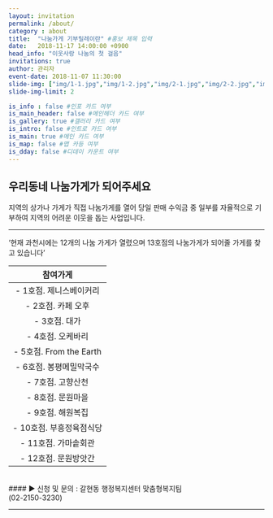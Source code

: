```yaml
---
layout: invitation
permalink: /about/
category : about
title:  "나눔가게 기부릴레이란" #홍보 제목 입력
date:   2018-11-17 14:00:00 +0900
head_info: "이웃사랑 나눔의 첫 걸음"
invitations: true
author: 관리자
event-date: 2018-11-07 11:30:00
slide-img: ["img/1-1.jpg","img/1-2.jpg","img/2-1.jpg","img/2-2.jpg","img/3-1.jpg","img/3-2.jpg","img/4-1.jpg","img/4-2.jpg","img/5-1.jpg","img/5-2.jpg","img/6-1.jpg","img/6-2.jpg","img/7-1.jpg","img/7-2.jpg","img/8-1.jpg","img/8-2.jpg","img/9-1.jpg","img/9-2.jpg","img/10-1.jpg","img/10-2.jpg","img/11-1.jpg","img/11-2.jpg","img/12-1.jpg","img/12-2.jpg"]
slide-img-limit: 2

is_info : false #인포 카드 여부
is_main_header: false #메인헤더 카드 여부
is_gallery: true #갤러리 카드 여부
is_intro: false #인트로 카드 여부
is_main: true #메인 카드 여부
is_map: false #맵 카등 여부
is_dday: false #디데이 카운트 여부
---
```

<!-- 홍보 주요 내용 입력 -->

## **우리동네 나눔가게가 되어주세요**

지역의 상가나 가게가 직접 나눔가게를 열어
당일 판매 수익금 중 일부를 자율적으로 기부하여
지역의 어려운 이웃을 돕는 사업입니다.

---

‘현재 과천시에는 12개의 나눔 가게가 열렸으며
13호점의 나눔가게가 되어줄 가게를 찾고 있습니다’

| 참여가게 |
|:------:|
| - 1호점. 제니스베이커리 |
| - 2호점. 카페 오후 |
| - 3호점. 대가 |
| - 4호점. 오케바리 |
| - 5호점. From the Earth |
| - 6호점. 봉평메밀막국수 |
| - 7호점. 고향산천 |
| - 8호점. 문원마을 |
| - 9호점. 해원복집 |
| - 10호점. 부흥정육점식당 |
| - 11호점. 가마솥회관 |
| - 12호점. 문원방앗간 |




<br>
#### ▶ 신청 및 문의 : 갈현동 행정복지센터 맞춤형복지팀<br>(02-2150-3230)


---
